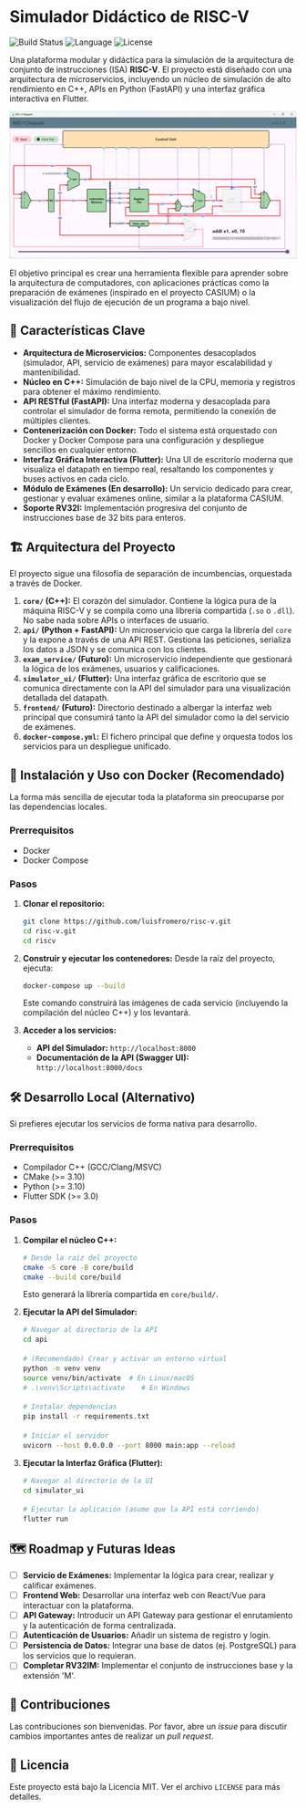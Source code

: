# Simulador Didáctico de RISC-V

![Build Status](https://img.shields.io/badge/build-passing-brightgreen)
![Language](https://img.shields.io/badge/language-C++%20%7C%20Python%20%7C%20Dart-blue)
![License](https://img.shields.io/badge/license-MIT-lightgrey)

Una plataforma modular y didáctica para la simulación de la arquitectura de conjunto de instrucciones (ISA) **RISC-V**. El proyecto está diseñado con una arquitectura de microservicios, incluyendo un núcleo de simulación de alto rendimiento en C++, APIs en Python (FastAPI) y una interfaz gráfica interactiva en Flutter.

![Captura de pantalla del simulador](images/ui_addi.jpg?raw=true)

El objetivo principal es crear una herramienta flexible para aprender sobre la arquitectura de computadores, con aplicaciones prácticas como la preparación de exámenes (inspirado en el proyecto CASIUM) o la visualización del flujo de ejecución de un programa a bajo nivel.

## 🚀 Características Clave

*   **Arquitectura de Microservicios:** Componentes desacoplados (simulador, API, servicio de exámenes) para mayor escalabilidad y mantenibilidad.
*   **Núcleo en C++:** Simulación de bajo nivel de la CPU, memoria y registros para obtener el máximo rendimiento.
*   **API RESTful (FastAPI):** Una interfaz moderna y desacoplada para controlar el simulador de forma remota, permitiendo la conexión de múltiples clientes.
*   **Contenerización con Docker:** Todo el sistema está orquestado con Docker y Docker Compose para una configuración y despliegue sencillos en cualquier entorno.
*   **Interfaz Gráfica Interactiva (Flutter):** Una UI de escritorio moderna que visualiza el datapath en tiempo real, resaltando los componentes y buses activos en cada ciclo.
*   **Módulo de Exámenes (En desarrollo):** Un servicio dedicado para crear, gestionar y evaluar exámenes online, similar a la plataforma CASIUM.
*   **Soporte RV32I:** Implementación progresiva del conjunto de instrucciones base de 32 bits para enteros.

## 🏗️ Arquitectura del Proyecto

El proyecto sigue una filosofía de separación de incumbencias, orquestada a través de Docker.

1.  **`core/` (C++):** El corazón del simulador. Contiene la lógica pura de la máquina RISC-V y se compila como una librería compartida (`.so` o `.dll`). No sabe nada sobre APIs o interfaces de usuario.
2.  **`api/` (Python + FastAPI):** Un microservicio que carga la librería del `core` y la expone a través de una API REST. Gestiona las peticiones, serializa los datos a JSON y se comunica con los clientes.
3.  **`exam_service/` (Futuro):** Un microservicio independiente que gestionará la lógica de los exámenes, usuarios y calificaciones.
4.  **`simulator_ui/` (Flutter):** Una interfaz gráfica de escritorio que se comunica directamente con la API del simulador para una visualización detallada del datapath.
5.  **`frontend/` (Futuro):** Directorio destinado a albergar la interfaz web principal que consumirá tanto la API del simulador como la del servicio de exámenes.
6.  **`docker-compose.yml`:** El fichero principal que define y orquesta todos los servicios para un despliegue unificado.

## 🐳 Instalación y Uso con Docker (Recomendado)

La forma más sencilla de ejecutar toda la plataforma sin preocuparse por las dependencias locales.

### Prerrequisitos
*   Docker
*   Docker Compose

### Pasos

1.  **Clonar el repositorio:**
    ```bash
    git clone https://github.com/luisfromero/risc-v.git
    cd risc-v.git
    cd riscv
    ```

2.  **Construir y ejecutar los contenedores:**
    Desde la raíz del proyecto, ejecuta:
    ```bash
    docker-compose up --build
    ```
    Este comando construirá las imágenes de cada servicio (incluyendo la compilación del núcleo C++) y los levantará.

3.  **Acceder a los servicios:**
    *   **API del Simulador:** `http://localhost:8000`
    *   **Documentación de la API (Swagger UI):** `http://localhost:8000/docs`

## 🛠️ Desarrollo Local (Alternativo)

Si prefieres ejecutar los servicios de forma nativa para desarrollo.

### Prerrequisitos
*   Compilador C++ (GCC/Clang/MSVC)
*   CMake (>= 3.10)
*   Python (>= 3.10)
*   Flutter SDK (>= 3.0)

### Pasos

1.  **Compilar el núcleo C++:**
    ```bash
    # Desde la raíz del proyecto
    cmake -S core -B core/build
    cmake --build core/build
    ```
    Esto generará la librería compartida en `core/build/`.

2.  **Ejecutar la API del Simulador:**
    ```bash
    # Navegar al directorio de la API
    cd api 

    # (Recomendado) Crear y activar un entorno virtual
    python -m venv venv
    source venv/bin/activate  # En Linux/macOS
    # .\venv\Scripts\activate    # En Windows

    # Instalar dependencias
    pip install -r requirements.txt

    # Iniciar el servidor
    uvicorn --host 0.0.0.0 --port 8000 main:app --reload
    ```

3.  **Ejecutar la Interfaz Gráfica (Flutter):**
    ```bash
    # Navegar al directorio de la UI
    cd simulator_ui
    
    # Ejecutar la aplicación (asume que la API está corriendo)
    flutter run
    ```

## 🗺️ Roadmap y Futuras Ideas

- [ ] **Servicio de Exámenes:** Implementar la lógica para crear, realizar y calificar exámenes.
- [ ] **Frontend Web:** Desarrollar una interfaz web con React/Vue para interactuar con la plataforma.
- [ ] **API Gateway:** Introducir un API Gateway para gestionar el enrutamiento y la autenticación de forma centralizada.
- [ ] **Autenticación de Usuarios:** Añadir un sistema de registro y login.
- [ ] **Persistencia de Datos:** Integrar una base de datos (ej. PostgreSQL) para los servicios que lo requieran.
- [ ] **Completar RV32IM:** Implementar el conjunto de instrucciones base y la extensión 'M'.

## 🤝 Contribuciones

Las contribuciones son bienvenidas. Por favor, abre un *issue* para discutir cambios importantes antes de realizar un *pull request*.

## 📄 Licencia

Este proyecto está bajo la Licencia MIT. Ver el archivo `LICENSE` para más detalles.